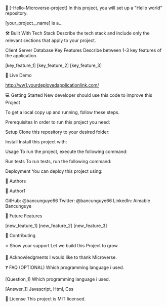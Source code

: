 
📖 [-Hello-Microverse-project]
In this project, you will set up a "Hello world" repository.

[your_project__name] is a...

🛠 Built With
Tech Stack
Describe the tech stack and include only the relevant sections that apply to your project.

Client
Server
Database
Key Features
Describe between 1-3 key features of the application.

[key_feature_1]
[key_feature_2]
[key_feature_3]

🚀 Live Demo

http://ww1.yourdeployedapplicationlink.com/

💻 Getting Started
New developer should use this code to improve this Project

To get a local copy up and running, follow these steps.

Prerequisites
In order to run this project you need:

Setup
Clone this repository to your desired folder:

Install
Install this project with:

Usage
To run the project, execute the following command:

Run tests
To run tests, run the following command:

Deployment
You can deploy this project using:

👥 Authors


👤 Author1

GitHub: @bancunguye66
Twitter: @bancunguye66
LinkedIn: Aimable Bancunguye

🔭 Future Features

 [new_feature_1]
 [new_feature_2]
 [new_feature_3]

🤝 Contributing


⭐️ Show your support
Let we build this Project to grow


🙏 Acknowledgments
I would like to thank Microverse.


❓ FAQ (OPTIONAL)
Which programming language i used.

[Question_1]
Which programming language i used.

[Answer_1]
Javascript, Html, Css

📝 License
This project is MIT licensed.




